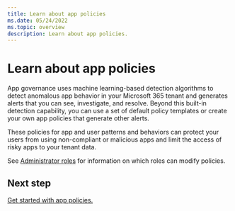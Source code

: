 ```yaml
---
title: Learn about app policies
ms.date: 05/24/2022
ms.topic: overview
description: Learn about app policies.
---
```


# Learn about app policies

App governance uses machine learning-based detection algorithms to detect anomalous app behavior in your Microsoft 365 tenant and generates alerts that you can see, investigate, and resolve. Beyond this built-in detection capability, you can use a set of default policy templates or create your own app policies that generate other alerts.

These policies for app and user patterns and behaviors can protect your users from using non-compliant or malicious apps and limit the access of risky apps to your tenant data.

See [Administrator roles](app-governance-get-started.md#roles) for information on which roles can modify policies.

## Next step

[Get started with app policies.](app-governance-app-policies-get-started.md)
